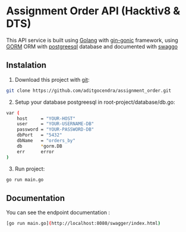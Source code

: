 # Assignment Order API (Hacktiv8 & DTS)


This API service is built using [Golang](https://go.dev/) with [gin-gonic](https://gin-gonic.com/) framework, using [GORM](https://gorm.io/) ORM with [postgreesql](https://www.postgresql.org/) database and documented with [swaggo](https://github.com/swaggo/swag)

## Instalation

1. Download this project with [git](https://git-scm.com/):
```sh
git clone https://github.com/aditgocendra/assignment_order.git
```

2. Setup your database postgreesql in root-project/database/db.go:
```sh
var (
    host     = "YOUR-HOST"
    user     = "YOUR-USERNAME-DB"
    password = "YOUR-PASSWORD-DB"
    dbPort   = "5432"
    dbName   = "orders_by"
    db       *gorm.DB
    err      error
)
```

3. Run project:
```sh
go run main.go
```
## Documentation

You can see the endpoint documentation :
```sh
[go run main.go](http://localhost:8080/swagger/index.html)
```

